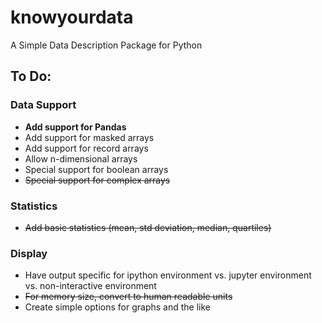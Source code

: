 # knowyourdata
A Simple Data Description Package for Python


To Do:
------
### Data Support
* **Add support for Pandas**
* Add support for masked arrays
* Add support for record arrays
* Allow n-dimensional arrays 
* Special support for boolean arrays
* ~~Special support for complex arrays~~

### Statistics
* ~~Add basic statistics (mean, std deviation, median, quartiles)~~

### Display
* Have output specific for ipython environment vs. jupyter environment vs. non-interactive environment
* ~~For memory size, convert to human readable units~~
* Create simple options for graphs and the like